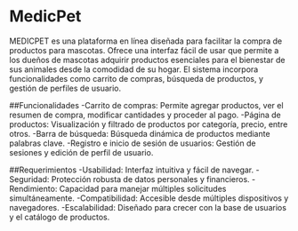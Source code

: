 # MedicPet

MEDICPET es una plataforma en línea diseñada para facilitar la compra de productos para mascotas. Ofrece una interfaz fácil de usar que permite a los dueños de mascotas adquirir productos esenciales para el bienestar de sus animales desde la comodidad de su hogar. El sistema incorpora funcionalidades como carrito de compras, búsqueda de productos, y gestión de perfiles de usuario.

##Funcionalidades
-Carrito de compras: Permite agregar productos, ver el resumen de compra, modificar cantidades y proceder al pago.
-Página de productos: Visualización y filtrado de productos por categoría, precio, entre otros.
-Barra de búsqueda: Búsqueda dinámica de productos mediante palabras clave.
-Registro e inicio de sesión de usuarios: Gestión de sesiones y edición de perfil de usuario.

##Requerimientos
-Usabilidad: Interfaz intuitiva y fácil de navegar.
-Seguridad: Protección robusta de datos personales y financieros.
-Rendimiento: Capacidad para manejar múltiples solicitudes simultáneamente.
-Compatibilidad: Accesible desde múltiples dispositivos y navegadores.
-Escalabilidad: Diseñado para crecer con la base de usuarios y el catálogo de productos.
